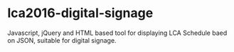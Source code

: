 # lca2016-digital-signage
Javascript, jQuery and HTML based tool for displaying LCA Schedule baed on JSON, suitable for digital signage.
